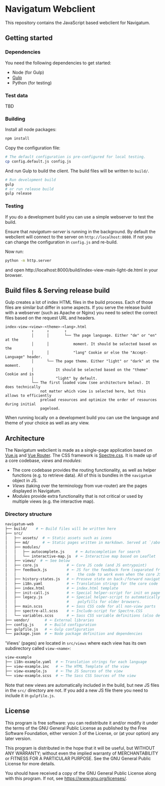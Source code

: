 # Navigatum Webclient
This repository contains the JavaScript based webclient for Navigatum.

## Getting started

### Dependencies
You need the following dependencies to get started:
- Node (for Gulp)
- [Gulp](https://gulpjs.com/)
- Python (for testing)

### Test data
TBD

### Building

Install all node packages:
```bash
npm install
```

Copy the configuration file:
```bash
# The default configuration is pre-configured for local testing.
cp config.default.js config.js
```

And run Gulp to build the client. The build files will be written to `build/`.
```bash
# Run development build
gulp
# or run release build
gulp release
```

### Testing
If you do a development build you can use a simple webserver to test the build.

Ensure that *navigatum-server* is running in the background. By default the webclient will connect to the server on `http://localhost:8080`. If not you can change the configuration in `config.js` and re-build.

Now run:
```bash
python -m http.server
```

and open http://localhost:8000/build/index-view-main-light-de.html in your browser.

## Build files & Serving release build
Gulp creates a lot of index HTML files in the build process.
Each of those files are similar but differ in some aspects.
If you serve the release build with a webserver (such as Apache or Nginx) you need
to select the correct files based on the request URL and headers.

```plain
index-view-<view>-<theme>-<lang>.html
            ↑      ↑       ↑
            │      │       └── The page language. Either "de" or "en" at the
            │      │           moment. It should be selected based on the
            │      │           "lang" Cookie or else the "Accept-Language" header.
            │      └── The page theme. Either "light" or "dark" at the moment.
            │          It should be selected based on the "theme" Cookie and is
            │          "light" by default.
            └── The first loaded view (see architecture below). It does technically
                not matter which view is selected here, but this allows to efficiently
                preload resources and optimize the order of resources during initial
                pageload.
```

When running locally on a development build you can use the language and theme of
your choice as well as any view.

## Architecture
The Navigatum webclient is made as a single-page application based on [Vue.js](https://vuejs.org/) and [Vue Router](https://router.vuejs.org/). The CSS framework is [Spectre.css](https://picturepan2.github.io/spectre/). It is made up of a core codebase, *views* and *modules*:

- The core codebase provides the routing functionality, as well as helper functions (e.g. to retrieve data). All of this is bundles in the `navigatum` object in JS.
- *Views* (taking over the terminology from vue-router) are the pages displayed in Navigatum.
- *Modules* provide extra functionality that is not critical or used by multiple views (e.g. the interactive map).

### Directory structure
```bash
navigatum-web
├── build/    # 🠔 Build files will be written here
├── src/
│   ├── assets/  # 🠔 Static assets such as icons
│   ├── md/      # 🠔 Static pages written in markdown. Served at `/about/<filename>`.
│   ├── modules/
│   │   ├── autocomplete.js     # 🠔 Autocompletion for search
│   │   └── interactive-map.js  # 🠔 Interactive map based on Leaflet
│   ├── views/  # 🠔 See below
│   ├── core.js             # 🠔 Core JS code (and JS entrypoint)
│   ├── feedback.js         # 🠔 JS for the feedback form (separated from the rest of
│   │                       #    the code to work even when the core JS fails).
│   ├── history-states.js   # 🠔 Preseve state on back-/forward navigation
│   ├── i18n.yaml           # 🠔 Translation strings for the core code
│   ├── index.html          # 🠔 index.html template
│   ├── init-call.js        # 🠔 Special helper-script for init on page-load
│   ├── legacy.js           # 🠔 Special helper-script to automatically include some
│   │                       #    polyfills for older browsers.
│   ├── main.scss           # 🠔 Sass CSS code for all non-view parts
│   ├── spectre-all.scss    # 🠔 Include-script for Spectre.CSS
│   └── variables.scss      # 🠔 Sass CSS variable definitions (also defines themes)
├── vendor/       # 🠔 External libraries
├── config.js     # 🠔 Build configuration
├── gulpfile.js   # 🠔 Gulp configuration
└── package.json  # 🠔 Node package definition and dependencies
```

'Views' (pages) are located in `src/views` where each view has its own subdirectory called `view-<name>`:
```bash
view-example
├── i18n-example.yaml  # 🠔 Translation strings for each language
├── view-example.inc   # 🠔 The HTML Template of the view
├── view-example.js    # 🠔 The JS Sources of the view
└── view-example.scss  # 🠔 The Sass CSS Sources of the view
```

Note that new views are automatically included in the build, but new JS files
in the `src/` directory are not. If you add a new JS file there you need to include
it in `gulpfile.js`.

## License
This program is free software: you can redistribute it and/or modify
it under the terms of the GNU General Public License as published by
the Free Software Foundation, either version 3 of the License, or
(at your option) any later version.

This program is distributed in the hope that it will be useful,
but WITHOUT ANY WARRANTY; without even the implied warranty of
MERCHANTABILITY or FITNESS FOR A PARTICULAR PURPOSE. See the
GNU General Public License for more details.

You should have received a copy of the GNU General Public License
along with this program.  If not, see https://www.gnu.org/licenses/.
